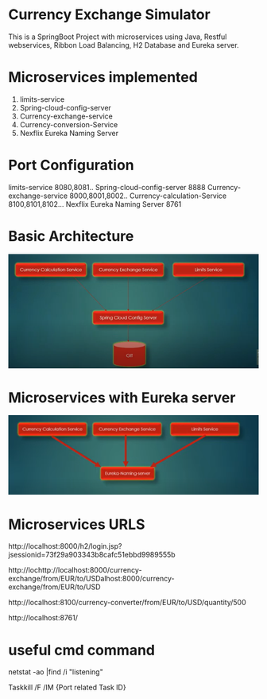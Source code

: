 # Currency Exchange Simulator
This is a SpringBoot Project with microservices using Java, Restful webservices, Ribbon Load Balancing, H2 Database and Eureka server.

# Microservices implemented 
1. limits-service 
2. Spring-cloud-config-server
3. Currency-exchange-service 
4. Currency-conversion-Service 
5. Nexflix Eureka Naming Server 

# Port Configuration
limits-service	8080,8081..
Spring-cloud-config-server	8888
Currency-exchange-service	8000,8001,8002..
Currency-calculation-Service	8100,8101,8102…
Nexflix Eureka Naming Server	8761

# Basic Architecture
![Screenshot](https://github.com/2020-10732f-c2-TannourySamer/SpringBootApp/blob/master/screenshot1.PNG)

# Microservices with Eureka server
![Screenshot](https://github.com/2020-10732f-c2-TannourySamer/SpringBootApp/blob/master/screenshot.PNG)

# Microservices URLS
http://localhost:8000/h2/login.jsp?jsessionid=73f29a903343b8cafc51ebbd9989555b

http://lochttp://localhost:8000/currency-exchange/from/EUR/to/USDalhost:8000/currency-exchange/from/EUR/to/USD

http://localhost:8100/currency-converter/from/EUR/to/USD/quantity/500

http://localhost:8761/

# useful cmd command 
netstat -ao |find /i "listening"

Taskkill /F /IM {Port related Task ID}
